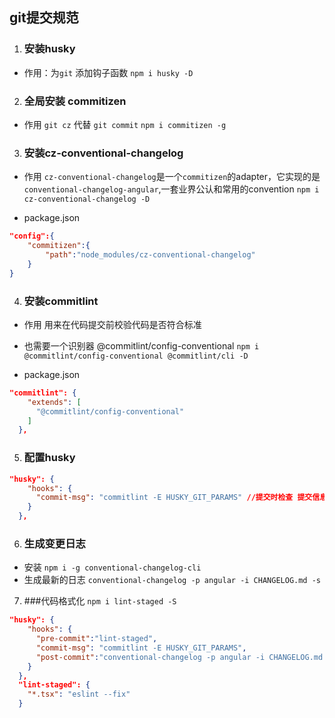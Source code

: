 ## git提交规范
1. ### 安装husky
- 作用：为`git` 添加钩子函数
`npm i husky -D`

2. ### 全局安装 commitizen
- 作用 `git cz` 代替 `git commit`
`npm i commitizen -g`

3. ### 安装cz-conventional-changelog
- 作用 `cz-conventional-changelog`是一个`commitizen`的adapter，它实现的是`conventional-changelog-angular`,一套业界公认和常用的convention
`npm i cz-conventional-changelog -D`

- package.json
```json
"config":{
    "commitizen":{
        "path":"node_modules/cz-conventional-changelog"
    }
}
```
4. ### 安装commitlint
- 作用 用来在代码提交前校验代码是否符合标准
- 也需要一个识别器 @commitlint/config-conventional
`npm i @commitlint/config-conventional @commitlint/cli -D`

- package.json
```json
"commitlint": {
    "extends": [
      "@commitlint/config-conventional"
    ]
  },
```

5. ### 配置husky
```json
"husky": {
    "hooks": {
      "commit-msg": "commitlint -E HUSKY_GIT_PARAMS" //提交时检查 提交信息是否符合规范 
    }
  },
```

6. ### 生成变更日志
- 安装 `npm i -g conventional-changelog-cli`
- 生成最新的日志 `conventional-changelog -p angular -i CHANGELOG.md -s`

7. ###代码格式化
`npm i lint-staged -S`

```json
"husky": {
    "hooks": {
      "pre-commit":"lint-staged",
      "commit-msg": "commitlint -E HUSKY_GIT_PARAMS",
      "post-commit":"conventional-changelog -p angular -i CHANGELOG.md -s -r 0"
    }
  },
  "lint-staged": {
    "*.tsx": "eslint --fix"
  }
```